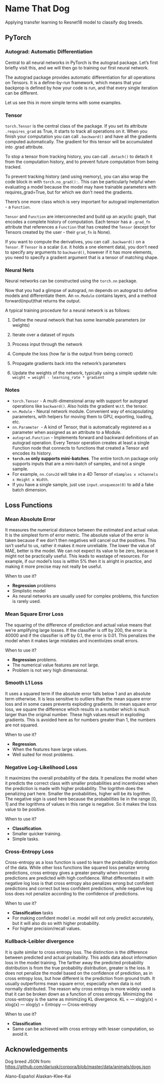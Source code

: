 # Name That Dog
Applying transfer learning to Resnet18 model to classify dog breeds.

## PyTorch

### Autograd: Automatic Differentiation
Central to all neural networks in PyTorch is the autograd package. Let’s first briefly visit this, and we will then go to training our first neural network.

The autograd package provides automatic differentiation for all operations on Tensors. It is a define-by-run framework, which means that your backprop is defined by how your code is run, and that every single iteration can be different.

Let us see this in more simple terms with some examples.

### Tensor
`torch.Tensor` is the central class of the package. If you set its attribute `.requires_grad` as True, it starts to track all operations on it. When you finish your computation you can call `.backward()` and have all the gradients computed automatically. The gradient for this tensor will be accumulated into .grad attribute.

To stop a tensor from tracking history, you can call `.detach()` to detach it from the computation history, and to prevent future computation from being tracked.

To prevent tracking history (and using memory), you can also wrap the code block in with `torch.no_grad():`. This can be particularly helpful when evaluating a model because the model may have trainable parameters with requires_grad=True, but for which we don't need the gradients.

There’s one more class which is very important for autograd implementation - a `Function`.

`Tensor` and `Function` are interconnected and build up an acyclic graph, that encodes a complete history of computation. Each tensor has a `.grad_fn` attribute that references a `Function` that has created the `Tensor` (except for Tensors created by the user - their `grad_fn` is None).

If you want to compute the derivatives, you can call `.backward()` on a `Tensor`. If `Tensor` is a scalar (i.e. it holds a one element data), you don’t need to specify any arguments to `backward()`, however if it has more elements, you need to specify a gradient argument that is a tensor of matching shape.

### Neural Nets
Neural networks can be constructed using the `torch.nn` package.

Now that you had a glimpse of autograd, nn depends on autograd to define models and differentiate them. An `nn.Module` contains layers, and a method forward(input)that returns the output.


A typical training procedure for a neural network is as follows:

1. Define the neural network that has some learnable parameters (or weights)

2. Iterate over a dataset of inputs

3. Process input through the network

4. Compute the loss (how far is the output from being correct)

5. Propagate gradients back into the network’s parameters

6. Update the weights of the network, typically using a simple update rule: `weight = weight - learning_rate * gradient`

### Notes
* `torch.Tensor` - A multi-dimensional array with support for autograd operations like `backward()`. Also holds the gradient w.r.t. the tensor.
* `nn.Module` - Neural network module. Convenient way of encapsulating parameters, with helpers for moving them to GPU, exporting, loading, etc.
* `nn.Parameter `- A kind of Tensor, that is automatically registered as a parameter when assigned as an attribute to a Module.
* `autograd.Function` - Implements forward and backward definitions of an autograd operation. Every Tensor operation creates at least a single Function node that connects to functions that created a Tensor and encodes its history.
* **`torch.nn` only supports mini-batches**. The entire torch.nn package only supports inputs that are a mini-batch of samples, and not a single sample.
* For example, `nn.Conv2d` will take in a 4D Tensor of `nSamples x nChannels x Height x Width`.
* If you have a single sample, just use `input.unsqueeze(0)` to add a fake batch dimension.


## Loss Functions

### Mean Absolute Error
It measures the numerical distance between the estimated and actual value. It is the simplest form of error metric. The absolute value of the error is taken because if we don’t then negatives will cancel out the positives. This isn’t useful to us, rather it makes it more unreliable.
The lower the value of MAE, better is the model. We can not expect its value to be zero, because it might not be practically useful. This leads to wastage of resources. For example, if our model’s loss is within 5% then it is alright in practice, and making it more precise may not really be useful.

When to use it?
* **Regression** problems
* Simplistic model
* As neural networks are usually used for complex problems, this function is rarely used.

### Mean Square Error Loss
The squaring of the difference of prediction and actual value means that we’re amplifying large losses. If the classifier is off by 200, the error is 40000 and if the classifier is off by 0.1, the error is 0.01. This penalizes the model when it makes large mistakes and incentivizes small errors.

When to use it?
* **Regression** problems.
* The numerical value features are not large.
* Problem is not very high dimensional.

### Smooth L1 Loss

It uses a squared term if the absolute error falls below 1 and an absolute term otherwise. It is less sensitive to outliers than the mean square error loss and in some cases prevents exploding gradients. In mean square error loss, we square the difference which results in a number which is much larger than the original number. These high values result in exploding gradients. This is avoided here as for numbers greater than 1, the numbers are not squared.

When to use it?
* **Regression**.
* When the features have large values.
* Well suited for most problems.

### Negative Log-Likelihood Loss
It maximizes the overall probability of the data. It penalizes the model when it predicts the correct class with smaller probabilities and incentivizes when the prediction is made with higher probability. The logrithm does the penalizing part here. Smaller the probabilities, higher will be its logrithm. The negative sign is used here because the probabilities lie in the range [0, 1] and the logrithms of values in this range is negative. So it makes the loss value to be positive.

When to use it?
* **Classification**.
* Smaller quicker training.
* Simple tasks.

### Cross-Entropy Loss
Cross-entropy as a loss function is used to learn the probability distribution of the data. While other loss functions like squared loss penalize wrong predictions, cross entropy gives a greater penalty when incorrect predictions are predicted with high confidence. What differentiates it with negative log loss is that cross entropy also penalizes wrong but confident predictions and correct but less confident predictions, while negative log loss does not penalize according to the confidence of predictions.

When to use it?
* **Classification** tasks
* For making confident model i.e. model will not only predict accurately, but it will also do so with higher probability.
* For higher precision/recall values.

### Kullback-Leibler divergence
It is quite similar to cross entropy loss. The distinction is the difference between predicted and actual probability. This adds data about information loss in the model training. The farther away the predicted probability distribution is from the true probability distribution, greater is the loss. It does not penalize the model based on the confidence of prediction, as in cross entropy loss, but how different is the prediction from ground truth. It usually outperforms mean square error, especially when data is not normally distributed. The reason why cross entropy is more widely used is that it can be broken down as a function of cross entropy. Minimizing the cross-entropy is the same as minimizing KL divergence.
KL = — xlog(y/x) = xlog(x) — xlog(y) = Entropy — Cross-entropy

When to use it?
* **Classification**
* Same can be achieved with cross entropy with lesser computation, so avoid it.

## Acknowledgements
Dog breed JSON from:
https://github.com/dariusk/corpora/blob/master/data/animals/dogs.json

Alano-Español
Alaskan-Klee-Kai
